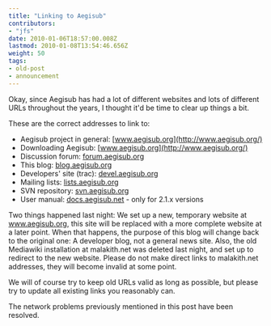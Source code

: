 ```yaml
---
title: "Linking to Aegisub"
contributors:
- "jfs"
date: 2010-01-06T18:57:00.008Z
lastmod: 2010-01-08T13:54:46.656Z
weight: 50
tags:
- old-post
- announcement
---
```

Okay, since Aegisub has had a lot of different websites and lots of different URLs throughout the years, I thought it'd be time to clear up things a bit.

These are the correct addresses to link to:
* Aegisub project in general: [www.aegisub.org](http://www.aegisub.org/)
* Downloading Aegisub: [www.aegisub.org](http://www.aegisub.org/)
* Discussion forum: [forum.aegisub.org](http://forum.aegisub.org/)
* This blog: [blog.aegisub.org](http://blog.aegisub.org/)
* Developers' site (trac): [devel.aegisub.org](http://devel.aegisub.org/)
* Mailing lists: [lists.aegisub.org](http://lists.aegisub.org/)
* SVN repository: [svn.aegisub.org](http://svn.aegisub.org/)
* User manual: [docs.aegisub.net](http://docs.aegisub.net/) - only for 2.1.x versions

Two things happened last night: We set up a new, temporary website at www.aegisub.org, this site will be replaced with a more complete website at a later point. When that happens, the purpose of this blog will change back to the original one: A developer blog, not a general news site.
Also, the old Mediawiki installation at malakith.net was deleted last night, and set up to redirect to the new website. Please do not make direct links to malakith.net addresses, they will become invalid at some point.

We will of course try to keep old URLs valid as long as possible, but please try to update all existing links you reasonably can.

The network problems previously mentioned in this post have been resolved.
